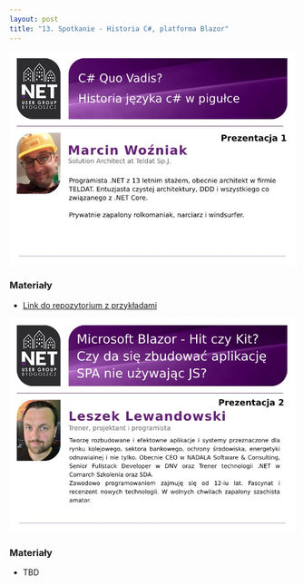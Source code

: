 ```yaml
---
layout: post
title: "13. Spotkanie - Historia C#, platforma Blazor"
---
```



![Prezentacja 1](/assets/2021-12-09-1.png)

### Materiały

  - [Link do repozytorium z przykładami](https://github.com/wozni/CSharpQuoVadis)

![Prezentacja 2](/assets/2021-12-09-2.png)

### Materiały

  - TBD